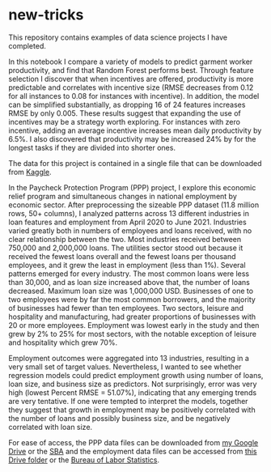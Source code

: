 # new-tricks
This repository contains examples of data science projects I have completed. 

In this notebook I compare a variety of models to predict garment worker productivity, and find that Random Forest performs best. Through feature selection I discover that when incentives are offered, productivity is more predictable and correlates with incentive size (RMSE decreases from 0.12 for all instances to 0.08 for instances with incentive). In addition, the model can be simplified substantially, as dropping 16 of 24 features increases RMSE by only 0.005. These results suggest that expanding the use of incentives may be a strategy worth exploring. For instances with zero incentive, adding an average incentive increases mean daily productivity by 6.5%.  I also discovered that productivity may be increased 24% by for the longest tasks if they are divided into shorter ones.

The data for this project is contained in a single file that can be downloaded from [Kaggle](https://www.kaggle.com/ishadss/productivity-prediction-of-garment-employees).

In the Paycheck Protection Program (PPP) project, I explore this economic relief program and simultaneous changes in national employment by economic sector. After preprocessing the sizeable PPP dataset (11.8 million rows, 50+ columns), I analyzed patterns across 13 different industries in loan features and employment from April 2020 to June 2021. Industries varied greatly both in numbers of employees and loans received, with no clear relationship between the two. Most industries received between 750,000 and 2,000,000 loans. The utilities sector stood out because it received the fewest loans overall and the fewest loans per thousand employees, and it grew the least in employment (less than 1%). Several patterns emerged for every industry. The most common loans were less than 30,000, and as loan size increased above that, the number of loans decreased. Maximum loan size was 1,000,000 USD. Businesses of one to two employees were by far the most common borrowers, and the majority of businesses had fewer than ten employees. Two sectors, leisure and hospitality and manufacturing, had greater proportions of businesses with 20 or more employees. Employment was lowest early in the study and then grew by 2% to 25% for most sectors, with the notable exception of leisure and hospitality which grew 70%. 

Employment outcomes were aggregated into 13 industries, resulting in a very small set of target values. Nevertheless, I wanted to see whether regression models could predict employment growth using number of loans, loan size, and business size as predictors. Not surprisingly, error was very high (lowest Percent RMSE = 51.07%), indicating that any emerging trends are very tentative. If one were tempted to interpret the models, together they suggest that growth in employment may be positively correlated with the number of loans and possibly business size, and be negatively correlated with loan size.

For ease of access, the PPP data files can be downloaded from [my Google Drive](https://drive.google.com/drive/folders/1KqJAXW8FDkdEfZJHT3iE5NxYdCCerVDV?usp=sharing) or the [SBA](https://www.sba.gov/funding-programs/loans/covid-19-relief-options/paycheck-protection-program/ppp-data) and the employment data files can be accessed from [this Drive folder](https://drive.google.com/drive/folders/1xKxKv9n1uCzRECSJFsvgRW1hQ-UepoSy?usp=sharing) or the [Bureau of Labor Statistics](https://www.bls.gov/charts/employment-situation/employment-levels-by-industry.htm).

